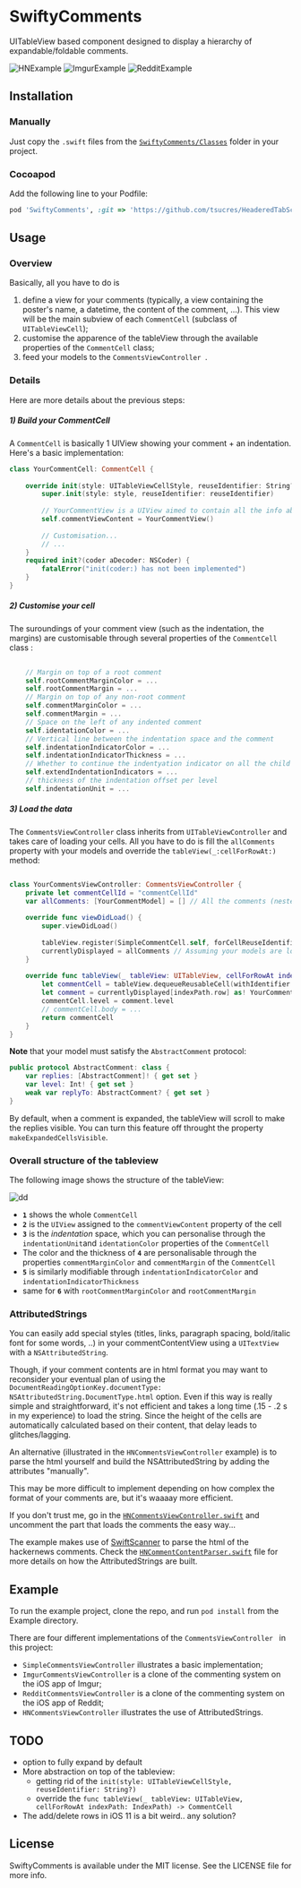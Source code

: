 # SwiftyComments


UITableView based component designed to display a hierarchy of expandable/foldable comments.

![HNExample](Screenshots/HNExample.gif)
![ImgurExample](Screenshots/ImgurExample.gif)
![RedditExample](Screenshots/RedditExample.gif)

## Installation

### Manually

Just copy the `.swift` files from the [`SwiftyComments/Classes`](SwiftyComments/Classes) folder in your project.

### Cocoapod

Add the following line to your Podfile:


```ruby
pod 'SwiftyComments', :git => 'https://github.com/tsucres/HeaderedTabScrollView.git'
```

## Usage

### Overview

Basically, all you have to do is 

1. define a view for your comments (typically, a view containing the poster's name, a datetime, the content of the comment, ...). This view will be the main subview of each `CommentCell` (subclass of `UITableViewCell`);
2. customise the apparence of the tableView through the available properties of the `CommentCell` class;
3. feed your models to the `CommentsViewController `.


### Details

Here are more details about the previous steps: 

##### 1) Build your CommentCell

A `CommentCell` is basically 1 UIView showing your comment + an indentation. Here's a basic implementation: 

```swift
class YourCommentCell: CommentCell {
    
    override init(style: UITableViewCellStyle, reuseIdentifier: String?) {
		super.init(style: style, reuseIdentifier: reuseIdentifier)
		
		// YourCommentView is a UIView aimed to contain all the info about a comment (poster's name, date, body, ...)
		self.commentViewContent = YourCommentView()
    	
    	// Customisation...
		// ...
	}
	required init?(coder aDecoder: NSCoder) {
		fatalError("init(coder:) has not been implemented")
	}
}

```

##### 2) Customise your cell

The suroundings of your comment view (such as the indentation, the margins) are customisable through several properties of the `CommentCell` class : 

```swift
	
	// Margin on top of a root comment
	self.rootCommentMarginColor = ...
	self.rootCommentMargin = ...
	// Margin on top of any non-root comment
	self.commentMarginColor = ...
	self.commentMargin = ...
	// Space on the left of any indented comment
	self.identationColor = ...
	// Vertical line between the indentation space and the comment
	self.indentationIndicatorColor = ...
	self.indentationIndicatorThickness = ...
	// Whether to continue the indentyation indicator on all the child comments or not
	self.extendIndentationIndicators = ...
	// thickness of the indentation offset per level
	self.indentationUnit = ...

```



##### 3) Load the data

The `CommentsViewController` class inherits from `UITableViewController` and takes care of loading your cells. All you have to do is fill the `allComments` property with your models and override the `tableView(_:cellForRowAt:)` method: 


```swift

class YourCommentsViewController: CommentsViewController {
	private let commentCellId = "commentCellId"
	var allComments: [YourCommentModel] = [] // All the comments (nested, not in a linear format)
	
	override func viewDidLoad() {
		super.viewDidLoad()
		
		tableView.register(SimpleCommentCell.self, forCellReuseIdentifier: commentCellId)
		currentlyDisplayed = allComments // Assuming your models are loaded in allComments
    }
    
	override func tableView(_ tableView: UITableView, cellForRowAt indexPath: IndexPath) -> CommentCell {
		let commentCell = tableView.dequeueReusableCell(withIdentifier: commentCellId, for: indexPath) as! YourCommentCell
		let comment = currentlyDisplayed[indexPath.row] as! YourCommentModel
		commentCell.level = comment.level
		// commentCell.body = ...
		return commentCell
    }
}

```

**Note** that your model must satisfy the `AbstractComment` protocol: 

```swift
public protocol AbstractComment: class {
    var replies: [AbstractComment]! { get set }
    var level: Int! { get set }
    weak var replyTo: AbstractComment? { get set }
}
```

By default, when a comment is expanded, the tableView will scroll to make the replies visible. You can turn this feature off throught the property `makeExpandedCellsVisible`.

### Overall structure of the tableview

The following image shows the structure of the tableView:

![dd](Screenshots/schema_small.png)

- **`1`** shows the whole `CommentCell`
- **`2`** is the `UIView` assigned to the `commentViewContent` property of the cell
- **`3`** is the *indentation* space, which you can personalise through the `indentationUnit`and `identationColor` properties of the `CommentCell`
- The color and the thickness of **`4`** are personalisable through the properties `commentMarginColor` and `commentMargin` of the `CommentCell`
- **`5`** is similarly modifiable through `indentationIndicatorColor` and `indentationIndicatorThickness`
- same for **`6`** with `rootCommentMarginColor` and `rootCommentMargin`




### AttributedStrings

You can easily add special styles (titles, links, paragraph spacing, bold/italic font for some words, ..) in your commentContentView using a `UITextView` with a `NSAttributedString`. 

Though, if your comment contents are in html format you may want to reconsider your eventual plan of using the  `DocumentReadingOptionKey.documentType: NSAttributedString.DocumentType.html` option. Even if this way is really simple and straightforward, it's not efficient and takes a long time (.15 - .2 s in my experience) to load the string. Since the height of the cells are automatically calculated based on their content, that delay leads to glitches/lagging.


An alternative (illustrated in the `HNCommentsViewController` example) is to parse the html yourself and build the NSAttributedString by adding the attributes "manually". 

This may be more difficult to implement depending on how complex the format of your comments are, but it's waaaay more efficient.

If you don't trust me, go in the [`HNCommentsViewController.swift`](Example/SwiftyComments/HNCommentsViewController.swift) and uncomment the part that loads the comments the easy way...

The example makes use of [SwiftScanner](https://github.com/malcommac/SwiftScanner) to parse the html of the hackernews comments. Check the [`HNCommentContentParser.swift`](Example/SwiftyComments/HNCommentContentParser.swift) file for more details on how the AttributedStrings are built.

## Example

To run the example project, clone the repo, and run `pod install` from the Example directory.

There are four different implementations of the `CommentsViewController ` in this project: 

- `SimpleCommentsViewController` illustrates a basic implementation;
- `ImgurCommentsViewController` is a clone of the commenting system on the iOS app of Imgur;
- `RedditCommentsViewController` is a clone of the commenting system on the iOS app of Reddit;
- `HNCommentsViewController` illustrates the use of AttributedStrings.


## TODO

- option to fully expand by default
- More abstraction on top of the tableview: 
	- getting rid of the `init(style: UITableViewCellStyle, reuseIdentifier: String?)`
	- override the `func tableView(_ tableView: UITableView, cellForRowAt indexPath: IndexPath) -> CommentCell`
- The add/delete rows in iOS 11 is a bit weird.. any solution?

## License

SwiftyComments is available under the MIT license. See the LICENSE file for more info.
